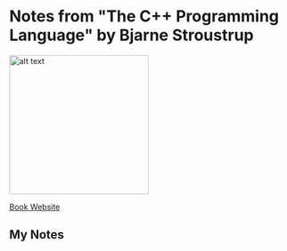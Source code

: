 # Notes from "The C++ Programming Language" by Bjarne Stroustrup

<img src="images/1744359541209.png" alt="alt text" width="250px">

[Book Website](https://www.stroustrup.com/4th.html)

## My Notes

